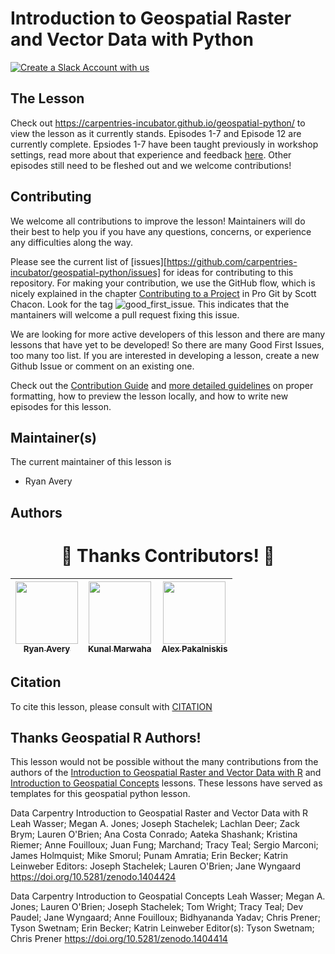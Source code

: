 # Introduction to Geospatial Raster and Vector Data with Python

[![Create a Slack Account with us](https://img.shields.io/badge/Create_Slack_Account-The_Carpentries-071159.svg)](https://swc-slack-invite.herokuapp.com/)

## The Lesson
Check out https://carpentries-incubator.github.io/geospatial-python/ to view the lesson as it currently stands. Episodes 1-7 and Episode 12 are currently complete. Epsiodes 1-7 have been taught previously in workshop settings, read more about that experience and feedback [here](https://carpentries.org/blog/2020/03/teaching-a-new-geospatial-python-lesson/). Other episodes still need to be fleshed out and we welcome contributions!

## Contributing

We welcome all contributions to improve the lesson! Maintainers will do their best to help you if you have any questions, concerns, or experience any difficulties along the way.

Please see the current list of [issues][https://github.com/carpentries-incubator/geospatial-python/issues] for ideas for contributing to this
repository. For making your contribution, we use the GitHub flow, which is
nicely explained in the chapter [Contributing to a Project](http://git-scm.com/book/en/v2/GitHub-Contributing-to-a-Project) in Pro Git
by Scott Chacon.
Look for the tag ![good_first_issue](https://img.shields.io/badge/-good%20first%20issue-gold.svg). This indicates that the mantainers will welcome a pull request fixing this issue.  

We are looking for more active developers of this lesson and there are many lessons that have yet to be developed! So there are many Good First Issues, too many too list. If you are interested in developing a lesson, create a new Github Issue or comment on an existing one.

Check out the [Contribution Guide](CONTRIBUTING.md) and [more detailed guidelines][lesson-example] on proper formatting, how to preview the lesson locally, and how to write new episodes for this lesson. 


## Maintainer(s)

The current maintainer of this lesson is 

* Ryan Avery


## Authors

<h1 align="center"> ️💚️ Thanks Contributors! 💚 </h1>

<!-- ALL-CONTRIBUTORS-LIST:START - Do not remove or modify this section. Created with https://www.tablesgenerator.com/markdown_tables# -->
<!-- prettier-ignore -->
| [<img src="https://github.com/rbavery.png" width="100px;"/><br /><sub><b>Ryan Avery</b></sub>](https://github.com/rbavery) 	| [<img src="https://github.com/marwahaha.png" width="100px;"/><br /><sub><b>Kunal Marwaha</b></sub>](https://github.com/marwahaha) 	| [<img src="https://github.com/alex-pakalniskis.png" width="100px;"/><br /><sub><b>Alex Pakalniskis</b></sub>](https://github.com/alex-pakalniskis) 	|
|----------------------------------------------------------------------------------------------------------------------------	|-----------------------------------------------------------------------------------------------------------------------------------	|----------------------------------------------------------------------------------------------------------------------------------------------------	|
<!-- ALL-CONTRIBUTORS-LIST:END -->

## Citation

To cite this lesson, please consult with [CITATION](CITATION)

[lesson-example]: https://carpentries.github.io/lesson-example

## Thanks Geospatial R Authors!
This lesson would not be possible without the many contributions from the authors of the [Introduction to Geospatial Raster and Vector Data with R](https://github.com/datacarpentry/r-raster-vector-geospatial) and [Introduction to Geospatial Concepts](https://github.com/datacarpentry/organization-geospatial) lessons. These lessons have served as templates for this geospatial python lesson.

Data Carpentry Introduction to Geospatial Raster and Vector Data with R
Leah Wasser; Megan A. Jones; Joseph Stachelek; Lachlan Deer; Zack Brym; Lauren O'Brien; Ana Costa Conrado; Aateka Shashank; Kristina Riemer; Anne Fouilloux; Juan Fung; Marchand; Tracy Teal; Sergio Marconi; James Holmquist; Mike Smorul; Punam Amratia; Erin Becker; Katrin Leinweber
Editors: Joseph Stachelek; Lauren O'Brien; Jane Wyngaard
https://doi.org/10.5281/zenodo.1404424

 
Data Carpentry Introduction to Geospatial Concepts
Leah Wasser; Megan A. Jones; Lauren O'Brien; Joseph Stachelek; Tom Wright; Tracy Teal; Dev Paudel; Jane Wyngaard; Anne Fouilloux; Bidhyananda Yadav; Chris Prener; Tyson Swetnam; Erin Becker; Katrin Leinweber
Editor(s): Tyson Swetnam; Chris Prener
https://doi.org/10.5281/zenodo.1404414
